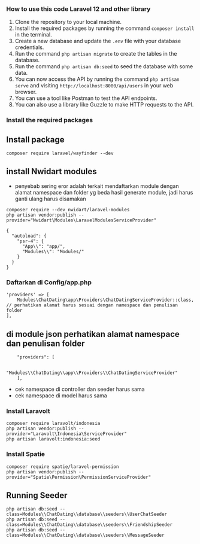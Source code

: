 <!-- How To -->
### How to use this code Laravel 12 and other library
1. Clone the repository to your local machine.
2. Install the required packages by running the command `composer install` in the terminal.
3. Create a new database and update the `.env` file with your database credentials.
4. Run the command `php artisan migrate` to create the tables in the database.
5. Run the command `php artisan db:seed` to seed the database with some data.
6. You can now access the API by running the command `php artisan serve` and visiting
`http://localhost:8000/api/users` in your web browser.
7. You can use a tool like Postman to test the API endpoints.
8. You can also use a library like Guzzle to make HTTP requests to the API.

### Install the required packages

## Install package

````
composer require laravel/wayfinder --dev

````

## install Nwidart modules

- penyebab sering eror adalah terkait mendaftarkan module dengan alamat namespace dan folder yg beda hasil generate module, jadi harus ganti ulang harus disamakan

````
composer require --dev nwidart/laravel-modules
php artisan vendor:publish --provider="Nwidart\Modules\LaravelModulesServiceProvider"

````

````
{
  "autoload": {
    "psr-4": {
      "App\\": "app/",
      "Modules\\": "Modules/"
    }
  }
}

````

### Daftarkan di Config/app.php

````
'providers' => [
    Modules\ChatDating\app\Providers\ChatDatingServiceProvider::class, // perhatikan alamat harus sesuai dengan namespace dan penulisan folder
],

````
## di module json perhatikan alamat namespace dan penulisan folder

````
    "providers": [

        "Modules\\ChatDating\\app\\Providers\\ChatDatingServiceProvider"
    ],

````

- cek namespace di controller dan seeder harus sama
- cek namespace di model harus sama

### Install Laravolt

````
composer require laravolt/indonesia
php artisan vendor:publish --provider="Laravolt\Indonesia\ServiceProvider"
php artisan laravolt:indonesia:seed

````

### Install Spatie

````
composer require spatie/laravel-permission
php artisan vendor:publish --provider="Spatie\Permission\PermissionServiceProvider"

````

## Running Seeder

````
php artisan db:seed --class=Modules\\ChatDating\\database\\seeders\\UserChatSeeder
php artisan db:seed --class=Modules\\ChatDating\\database\\seeders\\FriendshipSeeder
php artisan db:seed --class=Modules\\ChatDating\\database\\seeders\\MessageSeeder

````